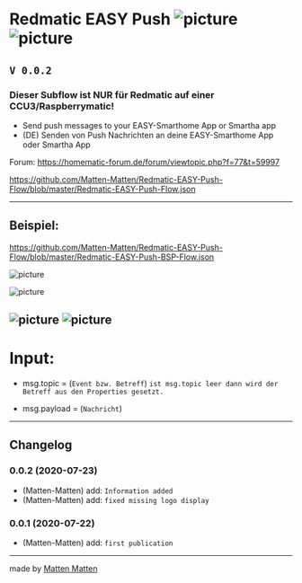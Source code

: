 # **Redmatic EASY Push** ![picture](https://avatars3.githubusercontent.com/u/5375661?s=50&v=4)  ![picture](https://www.cloudmatic.de/img/CloudMaticLogo.png)

## `V 0.0.2`

### Dieser Subflow ist NUR für Redmatic auf einer CCU3/Raspberrymatic!

 - Send push messages to your EASY-Smarthome App or Smartha app
 - (DE) Senden von Push Nachrichten an deine EASY-Smarthome App oder Smartha App
 
 
Forum: https://homematic-forum.de/forum/viewtopic.php?f=77&t=59997


https://github.com/Matten-Matten/Redmatic-EASY-Push-Flow/blob/master/Redmatic-EASY-Push-Flow.json

---
## Beispiel:

https://github.com/Matten-Matten/Redmatic-EASY-Push-Flow/blob/master/Redmatic-EASY-Push-BSP-Flow.json

![picture](https://raw.githubusercontent.com/Matten-Matten/Redmatic-EASY-Push-Flow/master/picture/Redmatic-EASY-Push.png)

![picture](https://raw.githubusercontent.com/Matten-Matten/Redmatic-EASY-Push-Flow/master/picture/Redmatic-EASY-Push-config.png)


![picture](https://raw.githubusercontent.com/Matten-Matten/Redmatic-EASY-Push-Flow/master/picture/smartha.jpg)
![picture](https://raw.githubusercontent.com/Matten-Matten/Redmatic-EASY-Push-Flow/master/picture/easy.jpg)
---

# **Input:**

 - msg.topic = (`Event bzw. Betreff`) `ist msg.topic leer dann wird der Betreff aus den Properties gesetzt.`

 - msg.payload = (`Nachricht`)

---

## Changelog

### 0.0.2 (2020-07-23)
* (Matten-Matten)       add: `Information added`
* (Matten-Matten)       add: `fixed missing logo display`

### 0.0.1 (2020-07-22)
* (Matten-Matten)       add: `first publication`

---
made by [Matten Matten](https://github.com/Matten-Matten)

